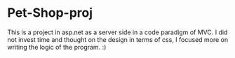 # Pet-Shop-proj
This is a project in asp.net as a server side in a code paradigm of MVC. I did not invest time and thought on the design in terms of css, I focused more on writing the logic of the program. :)
